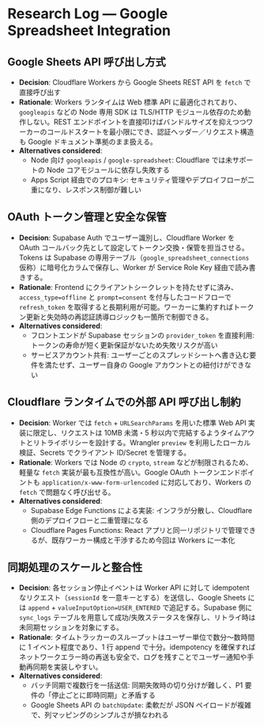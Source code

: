 # Research Log — Google Spreadsheet Integration

## Google Sheets API 呼び出し方式

- **Decision**: Cloudflare Workers から Google Sheets REST API を `fetch` で直接呼び出す
- **Rationale**: Workers ランタイムは Web 標準 API に最適化されており、`googleapis` などの Node 専用 SDK は TLS/HTTP モジュール依存のため動作しない。REST エンドポイントを直接叩けばバンドルサイズを抑えつつワーカーのコールドスタートを最小限にでき、認証ヘッダー／リクエスト構造も Google ドキュメント準拠のまま扱える。
- **Alternatives considered**:
  - Node 向け `googleapis` / `google-spreadsheet`: Cloudflare では未サポートの Node コアモジュールに依存し失敗する
  - Apps Script 経由でのプロキシ: セキュリティ管理やデプロイフローが二重になり、レスポンス制御が難しい

## OAuth トークン管理と安全な保管

- **Decision**: Supabase Auth でユーザー識別し、Cloudflare Worker を OAuth コールバック先として設定してトークン交換・保管を担当させる。Tokens は Supabase の専用テーブル（`google_spreadsheet_connections` 仮称）に暗号化カラムで保存し、Worker が Service Role Key 経由で読み書きする。
- **Rationale**: Frontend にクライアントシークレットを持たせずに済み、`access_type=offline` と `prompt=consent` を付与したコードフローで `refresh_token` を取得すると長期利用が可能。ワーカーに集約すればトークン更新と失効時の再認証誘導ロジックも一箇所で制御できる。
- **Alternatives considered**:
  - フロントエンドが Supabase セッションの `provider_token` を直接利用: トークンの寿命が短く更新保証がないため失敗リスクが高い
  - サービスアカウント共有: ユーザーごとのスプレッドシートへ書き込む要件を満たせず、ユーザー自身の Google アカウントとの紐付けができない

## Cloudflare ランタイムでの外部 API 呼び出し制約

- **Decision**: Worker では `fetch` + `URLSearchParams` を用いた標準 Web API 実装に限定し、リクエストは 10MB 未満・5 秒以内で完結するようタイムアウトとリトライポリシーを設計する。Wrangler `preview` を利用したローカル検証、Secrets でクライアント ID/Secret を管理する。
- **Rationale**: Workers では Node の `crypto`, `stream` などが制限されるため、軽量な `fetch` 実装が最も互換性が高い。Google OAuth トークンエンドポイントも `application/x-www-form-urlencoded` に対応しており、Workers の `fetch` で問題なく呼び出せる。
- **Alternatives considered**:
  - Supabase Edge Functions による実装: インフラが分散し、Cloudflare 側のデプロイフローと二重管理になる
  - Cloudflare Pages Functions: React アプリと同一リポジトリで管理できるが、既存ワーカー構成と干渉するため今回は Workers に一本化

## 同期処理のスケールと整合性

- **Decision**: 各セッション停止イベントは Worker API に対して idempotent なリクエスト（`sessionId` を一意キーとする）を送信し、Google Sheets には `append` + `valueInputOption=USER_ENTERED` で追記する。Supabase 側に `sync_logs` テーブルを用意して成功/失敗ステータスを保存し、リトライ時は未同期セッションを対象にする。
- **Rationale**: タイムトラッカーのスループットはユーザー単位で数分〜数時間に 1 イベント程度であり、1 行 append で十分。idempotency を確保すればネットワークエラー時の再送も安全で、ログを残すことでユーザー通知や手動再同期を実装しやすい。
- **Alternatives considered**:
  - バッチ同期で複数行を一括送信: 同期失敗時の切り分けが難しく、P1 要件の「停止ごとに即時同期」と矛盾する
  - Google Sheets API の `batchUpdate`: 柔軟だが JSON ペイロードが複雑で、列マッピングのシンプルさが損なわれる
